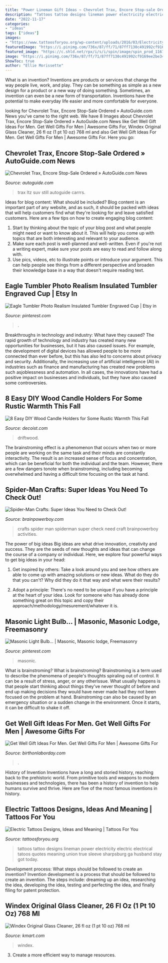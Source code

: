 ```yaml
---
title: "Power Lineman Gift Ideas ~ Chevrolet Trax, Encore Stop-sale Ordered » Autoguide.com News"
description: "Tattoos tattoo designs lineman power electricity electric electrical tatoos quotes meaning union true sleeve sharpsburg ga husband stay got today"
date: "2022-11-17"
categories:
- "ideas"
tags: ["ideas"]
images:
- "https://www.tattoosforyou.org/wp-content/uploads/2016/03/Electricity-Tattoo-Designs.jpg"
featuredImage: "https://i.pinimg.com/736x/87/ff/71/87ff7130c491992cf9169ee2be34932d.jpg"
featured_image: "https://c.shld.net/rpx/i/s/i/spin/image/spin_prod_1167327612??hei=64&amp;wid=64&amp;qlt=50"
image: "https://i.pinimg.com/736x/87/ff/71/87ff7130c491992cf9169ee2be34932d.jpg"
ShowToc: true
author: "Ellie Morissette"
---
```



What is an invention?
Inventions are products or services that change the way people live, work, and play. They can be something as simple as a new design for a product or a new way of doing something. Sometimes, an invention can even be a new form of transportation. Inventions have the potential to make everyday life easier and more comfortable for everyone.

	

		
looking for Chevrolet Trax, Encore Stop-Sale Ordered » AutoGuide.com News you've came to the right web. We have 8 Images about Chevrolet Trax, Encore Stop-Sale Ordered » AutoGuide.com News like Get Well Gift Ideas For Men. Get Well Gifts For Men | Awesome Gifts For, Windex Original Glass Cleaner, 26 fl oz (1 pt 10 oz) 768 ml and also Get Well Gift Ideas For Men. Get Well Gifts For Men | Awesome Gifts For. Here you go:
		
    
## Chevrolet Trax, Encore Stop-Sale Ordered » AutoGuide.com News

<img loading=lazy src="https://www.autoguide.com/blog/wp-content/gallery/2015-chevrolet-trax/2015-chevrolet-trax-03.jpg" onerror="this.onerror=null;this.src='https://tse4.mm.bing.net/th?id=OIP.-iTKNGmeveN-DX5feRlgrAHaE7&amp;pid=15.1';" alt="Chevrolet Trax, Encore Stop-Sale Ordered » AutoGuide.com News">

_Source: autoguide.com_

>trax ltz suv still autoguide carrrs. 

	

Ideas for blog content: What should be included?
Blog content is an important part of any website, and as such, it should be packed with ideas that will help customers find what they're looking for and leave satisfied customers. Here are a few tips on how to create engaging blog content:
1. Start by thinking about the topic of your blog post and what people might need or want to know about it. This will help you come up with topics that are both interesting and relevant to your audience. 
2. Make sure each post is well-planned and well-written. Even if you're not a writing expert, make sure your posts are easy to read and follow along with. 
3. Use pics, videos, etc to illustrate points or introduce your argument. This can help people see things from a different perspective and broaden their knowledge base in a way that doesn't require reading text. 

    
## Eagle Tumbler Photo Realism Insulated Tumbler Engraved Cup | Etsy In

<img loading=lazy src="https://i.pinimg.com/736x/87/ff/71/87ff7130c491992cf9169ee2be34932d.jpg" onerror="this.onerror=null;this.src='https://tse1.mm.bing.net/th?id=OIP.KovZAxyJKo3e6tj99LuYeAHaJ4&amp;pid=15.1';" alt="Eagle Tumbler Photo Realism Insulated Tumbler Engraved Cup | Etsy in">

_Source: pinterest.com_

>. 

	

Breakthroughs in technology and industry: What have they caused?
The rapid growth of technology and industry has created many new opportunities for businesses, but it has also caused issues. For example, the development of digital devices has allowed people to be more connected than ever before, but this has also led to concerns about privacy and security. Additionally, the increasing use of artificial intelligence (AI) in industries such as finance and manufacturing has created new problems such asjoblessness and automation. In all cases, the innovations have had a positive impact on businesses and individuals, but they have also caused some controversies.

    
## 8 Easy DIY Wood Candle Holders For Some Rustic Warmth This Fall

<img loading=lazy src="https://cdn.decoist.com/wp-content/uploads/2015/09/Large-driftwood-candle-holder.jpg" onerror="this.onerror=null;this.src='https://tse3.mm.bing.net/th?id=OIP.mPoUqGGjygFaSIWFPknOcgHaJ4&amp;pid=15.1';" alt="8 Easy DIY Wood Candle Holders for Some Rustic Warmth This Fall">

_Source: decoist.com_

>driftwood. 

	

The brainstroming effect is a phenomenon that occurs when two or more people are working on the same task and their minds are constantly interactivity. The result is an increased sense of focus and concentration, which can be beneficial for both the individual and the team. However, there are a few dangers tonote when brainstroming, including becoming overwhelmed and having a difficult time focusing on the task at hand.

    
## Spider-Man Crafts: Super Ideas You Need To Check Out!

<img loading=lazy src="https://brainpowerboy.com/wp-content/uploads/Spider-Man-Crafts.jpg" onerror="this.onerror=null;this.src='https://tse2.mm.bing.net/th?id=OIP.uzJFGGA81BYmWLgSrrvGeAHaLH&amp;pid=15.1';" alt="Spider-Man Crafts: Super Ideas You Need to Check Out!">

_Source: brainpowerboy.com_

>crafts spider man spiderman super check need craft brainpowerboy activities. 

	

The power of big ideas
Big ideas are what drive innovation, creativity and success. They are the seeds of new thoughts and ideas that can change the course of a company or individual. Here, we explore four powerful ways to get big ideas in your head:
1. Get inspired by others: Take a look around you and see how others are able to come up with amazing solutions or new ideas. What do they do that you can't? Why did they do it that way and what were their results?

2. Adopt a principle: There's no need to be unique if you have a principle at the heart of your idea. Look for someone who has already done something great on this topic and copy their approach/methodology/mesurement/whatever it is.

    
## Masonic Light Bulb... | Masonic, Masonic Lodge, Freemasonry

<img loading=lazy src="https://i.pinimg.com/736x/93/c4/95/93c4958ec4c504c57b68404224059776.jpg" onerror="this.onerror=null;this.src='https://tse4.mm.bing.net/th?id=OIP.a741zFa_MUWJRB699waJMwHaLC&amp;pid=15.1';" alt="Masonic Light Bulb... | Masonic, Masonic lodge, Freemasonry">

_Source: pinterest.com_

>masonic. 

	

What is brainstroming?
What is brainstroming? Brainstroming is a term used to describe the phenomena of people's thoughts spiraling out of control. It can be a result of stress, anger, or any otherIssue. What usually happens is that people start thinking about things they've never thought of before and end up making decisions they would have never made had they not been focused on the problem at hand. Brainstroming can also be caused by an emergency situation or a sudden change in the environment. Once it starts, it can be difficult to shake it off.

    
## Get Well Gift Ideas For Men. Get Well Gifts For Men | Awesome Gifts For

<img loading=lazy src="http://birthonlaborday.com/pics/get-well-gift-ideas-for-men-2.jpg" onerror="this.onerror=null;this.src='https://tse3.mm.bing.net/th?id=OIP._DikgeTC7sZS-dHWnQC5ggHaJ4&amp;pid=15.1';" alt="Get Well Gift Ideas For Men. Get Well Gifts For Men | Awesome Gifts For">

_Source: birthonlaborday.com_

>. 

	

History of Invention
Inventions have a long and storied history, reaching back to the prehistoric world. From primitive tools and weapons to modern businesses and technologies, there has been a history of invention to help humans survive and thrive. Here are five of the most famous inventions in history.

    
## Electric Tattoos Designs, Ideas And Meaning | Tattoos For You

<img loading=lazy src="https://www.tattoosforyou.org/wp-content/uploads/2016/03/Electricity-Tattoo-Designs.jpg" onerror="this.onerror=null;this.src='https://tse4.mm.bing.net/th?id=OIP.YSXcnuUKbW5lNXsQVzHBTwHaJ3&amp;pid=15.1';" alt="Electric Tattoos Designs, Ideas and Meaning | Tattoos For You">

_Source: tattoosforyou.org_

>tattoos tattoo designs lineman power electricity electric electrical tatoos quotes meaning union true sleeve sharpsburg ga husband stay got today. 

	

Development process: What steps should be followed to create an invention?
Invention development is a process that should be followed to create an invention. The steps include: dreaming up an idea, researching the idea, developing the idea, testing and perfecting the idea, and finally filing for patent protection.

    
## Windex Original Glass Cleaner, 26 Fl Oz (1 Pt 10 Oz) 768 Ml

<img loading=lazy src="https://c.shld.net/rpx/i/s/i/spin/image/spin_prod_1167327612??hei=64&amp;wid=64&amp;qlt=50" onerror="this.onerror=null;this.src='https://tse4.mm.bing.net/th?id=OIP.uwcH22DAMiyiR3W4kxfhuQHaNq&amp;pid=15.1';" alt="Windex Original Glass Cleaner, 26 fl oz (1 pt 10 oz) 768 ml">

_Source: kmart.com_

>windex. 

	

3. Create a more efficient way to manage resources.

